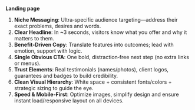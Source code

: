 **Landing page**

1. **Niche Messaging**: Ultra‑specific audience targeting—address their exact problems, desires and words.
2. **Clear Headline**: In ~3 seconds, visitors know what you offer and why it matters to them.
3. **Benefit‑Driven Copy**: Translate features into outcomes; lead with emotion, support with logic.
4. **Single Obvious CTA**: One bold, distraction‑free next step (no extra links or menus).
5. **Trust Elements**: Real testimonials (names/photos), client logos, guarantees and badges to build credibility.
6. **Clean Visual Hierarchy**: White space + consistent fonts/colors + strategic sizing to guide the eye.
7. **Speed & Mobile‑First**: Optimize images, simplify design and ensure instant load/responsive layout on all devices.
